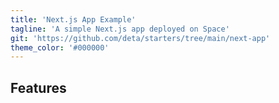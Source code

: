 ```yaml
---
title: 'Next.js App Example'
tagline: 'A simple Next.js app deployed on Space'
git: 'https://github.com/deta/starters/tree/main/next-app'
theme_color: '#000000'
---
```


## Features
